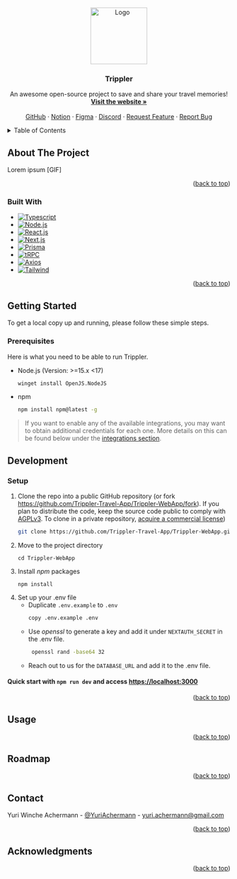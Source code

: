 <a name="readme-top"></a>

<!-- PROJECT LOGO -->
<br />
<div align="center">
  <a href="https://website.com">
    <img src="https://i.imgur.com/0P06Io8.png" alt="Logo" width="128" height="128">
  </a>

  <h3 align="center">Trippler</h3>

  <p align="center">
    An awesome open-source project to save and share your travel memories!
    <br />
    <a href="https://trippler.vercel.app"><strong>Visit the website »</strong></a>
    <br />
    <br />
    <a href="https://github.com/Trippler-Travel-App">GitHub</a>
    ·
    <a href="https://www.notion.so/travel-app-proj/invite/5a17a810dfa2cf0a961cbf8fce49c1a940026e3f">Notion</a>
    ·
    <a href="https://www.figma.com/team_invite/redeem/no0ibz5plNl0KBjH888dHO">Figma</a>
    ·
    <a href="https://discord.gg/NVGgxNUY">Discord</a>
    ·
    <a href="https://github.com/Trippler-Travel-App/WebApp/issues">Request Feature</a>
    ·
    <a href="https://github.com/Trippler-Travel-App/WebApp/issues">Report Bug</a>
  </p>
</div>

<!-- TABLE OF CONTENTS -->
<details>
  <summary>Table of Contents</summary>
  <ol>
    <li>
      <a href="#about-the-project">About The Project</a>
      <ul>
        <li><a href="#built-with">Built With</a></li>
      </ul>
    </li>
    <li>
      <a href="#getting-started">Getting Started</a>
      <ul>
        <li><a href="#prerequisites">Prerequisites</a></li>
        <li><a href="#setup">Setup</a></li>
      </ul>
    </li>
    <li><a href="#usage">Usage</a></li>
    <li><a href="#roadmap">Roadmap</a></li>
    <li><a href="#contact">Contact</a></li>
    <li><a href="#acknowledgments">Acknowledgments</a></li>
  </ol>
</details>

<!-- ABOUT THE PROJECT -->
## About The Project

Lorem ipsum [GIF]

<p align="right">(<a href="#readme-top">back to top</a>)</p>


### Built With

* [![Typescript][Typescript]][Typescript-url]
* [![Node.js][Node.js]][Node-url]
* [![React.js][React.js]][React-url]
* [![Next.js][Next.js]][Next-url]
* [![Prisma][Prisma]][Prisma-url]
* [![tRPC][tRPC]][tRPC-url]
* [![Axios][Axios]][Axios-url]
* [![Tailwind][Tailwind]][Tailwind-url]

<p align="right">(<a href="#readme-top">back to top</a>)</p>


<!-- GETTING STARTED -->
## Getting Started

To get a local copy up and running, please follow these simple steps.

### Prerequisites

Here is what you need to be able to run Trippler.

* Node.js (Version: >=15.x <17)
  ```sh
  winget install OpenJS.NodeJS
  ```
* npm
  ```sh
  npm install npm@latest -g
  ```

> If you want to enable any of the available integrations, you may want to obtain additional credentials for each one. More details on this can be found below under the [integrations section](#integrations).

## Development

### Setup

1. Clone the repo into a public GitHub repository (or fork https://github.com/Trippler-Travel-App/Trippler-WebApp/fork). If you plan to distribute the code, keep the source code public to comply with [AGPLv3](https://github.com/Trippler-Travel-App/Trippler-WebApp/blob/main/LICENSE). To clone in a private repository, [acquire a commercial license](https://trippler.com/sales))
   ```sh
   git clone https://github.com/Trippler-Travel-App/Trippler-WebApp.git
   ```
1. Move to the project directory
   ```console
   cd Trippler-WebApp
   ```
1. Install *npm* packages
   ```console
   npm install
   ```
1. Set up your .env file
   - Duplicate `.env.example` to `.env`
     ```sh
     copy .env.example .env
     ```
   - Use *openssl* to generate a key and add it under `NEXTAUTH_SECRET` in the .env file.
      ```sh
       openssl rand -base64 32
     ```
   - Reach out to us for the `DATABASE_URL` and add it to the .env file.

#### Quick start with `npm run dev` and access [https://localhost:3000](https://localhost:3000)

<p align="right">(<a href="#readme-top">back to top</a>)</p>


<!-- USAGE EXAMPLES -->
## Usage

<p align="right">(<a href="#readme-top">back to top</a>)</p>


<!-- ROADMAP -->
## Roadmap

<p align="right">(<a href="#readme-top">back to top</a>)</p>


<!-- CONTACT -->
## Contact

Yuri Winche Achermann - [@YuriAchermann](https://twitter.com/YuriAchermann) - yuri.achermann@gmail.com


<p align="right">(<a href="#readme-top">back to top</a>)</p>


<!-- ACKNOWLEDGMENTS -->
## Acknowledgments

<p align="right">(<a href="#readme-top">back to top</a>)</p>


<!-- MARKDOWN LINKS & IMAGES -->
<!-- https://www.markdownguide.org/basic-syntax/#reference-style-links -->
[product-screenshot]: images/screenshot.png
[Typescript]: https://img.shields.io/badge/Typescript-000000?style=for-the-badge&logo=typescript
[Typescript-url]: https://www.typescriptlang.org/
[Node.js]: https://img.shields.io/badge/Node.js-000000?style=for-the-badge&logo=nodedotjs
[Node-url]: https://nodejs.org/en/
[React.js]: https://img.shields.io/badge/React-000000?style=for-the-badge&logo=react
[React-url]: https://reactjs.org/
[Next.js]: https://img.shields.io/badge/next.js-000000?style=for-the-badge&logo=nextdotjs
[Next-url]: https://nextjs.org/
[Prisma]: https://img.shields.io/badge/Prisma-000000?style=for-the-badge&logo=prisma
[Prisma-url]: https://www.prisma.io/
[tRPC]: https://img.shields.io/badge/tRPC-000000?style=for-the-badge&logo=trpc
[tRPC-url]: https://trpc.io/
[Axios]: https://img.shields.io/badge/Axios-000000?style=for-the-badge&logo=axios
[Axios-url]: https://trpc.io/
[Tailwind]: https://img.shields.io/badge/Tailwind-000000?style=for-the-badge&logo=tailwindcss
[Tailwind-url]: https://tailwindcss.com/
